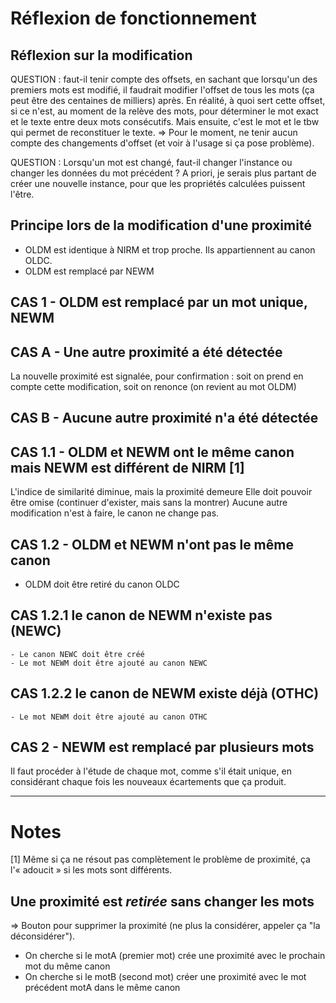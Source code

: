 # Réflexion de fonctionnement

## Réflexion sur la modification

QUESTION : faut-il tenir compte des offsets, en sachant que lorsqu'un des premiers mots est modifié, il faudrait modifier l'offset de tous les mots (ça peut être des centaines de milliers) après.
En réalité, à quoi sert cette offset, si ce n'est, au moment de la relève des mots, pour déterminer le mot exact et le texte entre deux mots consécutifs.
Mais ensuite, c'est le mot et le tbw qui permet de reconstituer le texte.
=> Pour le moment, ne tenir aucun compte des changements d'offset (et voir à l'usage si ça pose problème).

QUESTION : Lorsqu'un mot est changé, faut-il changer l'instance ou changer les données du mot précédent ? A priori, je serais plus partant de créer une nouvelle instance, pour que les propriétés calculées puissent l'être.


## Principe lors de la modification d'une proximité

- OLDM est identique à NIRM et trop proche. Ils appartiennent au canon OLDC.
- OLDM est remplacé par NEWM

CAS 1 - OLDM est remplacé par un mot unique, NEWM
--------------------------------------------------

CAS A - Une autre proximité a été détectée
------------------------------------------

La nouvelle proximité est signalée, pour confirmation : soit on prend en
compte cette modification, soit on renonce (on revient au mot OLDM)

CAS B - Aucune autre proximité n'a été détectée
-----------------------------------------------


CAS 1.1 - OLDM et NEWM ont le même canon mais NEWM est différent de NIRM [1]
----------------------------------------------------------------------
  L'indice de similarité diminue, mais la proximité demeure
  Elle doit pouvoir être omise (continuer d'exister, mais sans la montrer)
  Aucune autre modification n'est à faire, le canon ne change pas.

CAS 1.2 - OLDM et NEWM n'ont pas le même canon
-----------------------------------------
  - OLDM doit être retiré du canon OLDC

  CAS 1.2.1 le canon de NEWM n'existe pas (NEWC)
  ----------------------------------------
    - Le canon NEWC doit être créé
    - Le mot NEWM doit être ajouté au canon NEWC

  CAS 1.2.2 le canon de NEWM existe déjà (OTHC)
  ---------------------------------------
    - Le mot NEWM doit être ajouté au canon OTHC

CAS 2 - NEWM est remplacé par plusieurs mots
---------------------------------------------

Il faut procéder à l'étude de chaque mot, comme s'il était unique,
en considérant chaque fois les nouveaux écartements que ça produit.


-----------------------------------------------------------------------
Notes
=====
[1] Même si ça ne résout pas complètement le problème de proximité, ça l'« adoucit » si les mots sont différents.

## Une proximité est *retirée* sans changer les mots

=> Bouton pour supprimer la proximité (ne plus la considérer, appeler ça "la déconsidérer").

- On cherche si le motA (premier mot) crée une proximité
  avec le prochain mot du même canon
- On cherche si le motB (second mot) créer une proximité
  avec le mot précédent motA dans le même canon
